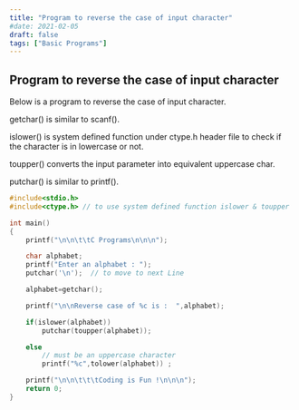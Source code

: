 ```yaml
---
title: "Program to reverse the case of input character"
#date: 2021-02-05
draft: false
tags: ["Basic Programs"]
---
```


## Program to reverse the case of input character

Below is a program to reverse the case of input character.

getchar() is similar to scanf().

islower() is system defined function under ctype.h header file to check if the character is in lowercase or not.

toupper() converts the input parameter into equivalent uppercase char.

putchar() is similar to printf().

```c
#include<stdio.h>
#include<ctype.h> // to use system defined function islower & toupper

int main()
{
    printf("\n\n\t\tC Programs\n\n\n");

    char alphabet;
    printf("Enter an alphabet : ");
    putchar('\n');  // to move to next Line

    alphabet=getchar();

    printf("\n\nReverse case of %c is :  ",alphabet);

    if(islower(alphabet))
        putchar(toupper(alphabet));

    else
        // must be an uppercase character
        printf("%c",tolower(alphabet)) ;

    printf("\n\n\t\t\tCoding is Fun !\n\n\n");
    return 0;
}
```
